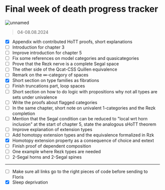 # Final week of death progress tracker

![unnamed](https://github.com/user-attachments/assets/5b698828-3fb1-42ef-9237-6ff345d71d2c)

> 04-08.08.2024

- [x] Appendix with contributed HoTT proofs, short explanations
- [ ] Introduction for chapter 3
- [ ] Improve introduction for chapter 5
- [ ] Fix some references on model categories and quasicategories
- [ ] Prove that the Rezk nerve is a complete Segal space
- [ ] The other side of the Qcat-CSS Quillen equivalence
- [ ] Remark on the $\infty$-category of spaces
- [x] Short section on type families as fibrations
- [ ] Finish truncations part, loop spaces
- [ ] Short section on how to do logic with propositions why not all types are sets under univalence
- [ ] Write the proofs about flagged categories
- [ ] In the same chapter, short note on univalent 1-categories and the Rezk completion
- [ ] Mention that the Segal condition can be reduced to "local wrt horn inclusion" at the start of chapter 5, state the analogous sHoTT theorem
- [ ] Improve explanation of extension types
- [ ] Add homotopy extension types and the equivalence formalized in Rzk
- [x] Homotopy extension property as a consequence of choice and extext
- [ ] Finish proof of dependent composition
- [ ] One example where Rezk types are needed
- [ ] 2-Segal horns and 2-Segal spines

---

- [ ] Make sure all links go to the right pieces of code before sending to Floris
- [x] Sleep deprivation
